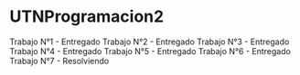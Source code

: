 # UTNProgramacion2

Trabajo N°1 - Entregado
Trabajo N°2 - Entregado
Trabajo N°3 - Entregado
Trabajo N°4 - Entregado
Trabajo N°5 - Entregado
Trabajo N°6 - Entregado
Trabajo N°7 - Resolviendo
